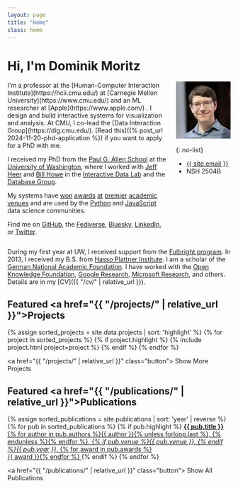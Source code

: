 ```yaml
---
layout: page
title: "Home"
class: home
---
```


# Hi, I'm Dominik Moritz

<div class="columns" markdown="1">

<div class="intro" markdown="1">
I'm a professor at the [Human-Computer Interaction Institute](https://hcii.cmu.edu/) at [Carnegie Mellon University](https://www.cmu.edu/) and an ML researcher at [Apple](https://www.apple.com/) <i class="fab fa-apple"></i>. I design and build interactive systems for visualization and analysis. At CMU, I co-lead the [Data Interaction Group](https://dig.cmu.edu/). [Read this]({% post_url 2024-11-20-phd-application %}) if you want to apply for a PhD with me.

I received my PhD from the [Paul G. Allen School](https://www.cs.washington.edu/) at the [University of Washington](https://www.washington.edu/), where I worked with [Jeff Heer](https://homes.cs.washington.edu/~jheer/) and [Bill Howe](https://homes.cs.washington.edu/~billhowe/) in the [Interactive Data Lab](http://idl.cs.washington.edu/) and the [Database Group](https://db.cs.washington.edu/).

My systems have [won](https://vega.github.io/vega-lite/) [awards](https://uwdata.github.io/draco/) [at](https://arxiv.org/pdf/2110.12536) [premier](https://www.domoritz.de/papers/2023-LineBias-VIS.pdf) [academic](https://www.domoritz.de/papers/2023-AutoProfiler-VIS.pdf) [venues](https://arxiv.org/pdf/2404.03085) and are used by the [Python](https://altair-viz.github.io) and [JavaScript](https://vega.github.io/vega-lite/) data science communities.

Find me on [GitHub](https://github.com/domoritz), the [Fediverse](https://vis.social/@dom), [Bluesky](https://bsky.app/profile/domoritz.de), [LinkedIn](https://www.linkedin.com/in/dominik-moritz-409b8124/), or [Twitter](https://twitter.com/domoritz).
</div>

<div class="me" markdown="1">
<picture>
  <source srcset='/images/dominik_cmu.avif' type='image/avif' />
  <img
    src='/images/dominik_cmu.jpg'
    alt='Dominik Moritz'>
</picture>

{:.no-list}
* <a href="mailto:{{ site.email }}">{{ site.email }}</a>
* NSH 2504B
</div>

</div>

During my first year at UW, I received support from the [Fulbright program](https://en.wikipedia.org/wiki/Fulbright_Program). In 2013, I received my B.S. from [Hasso Plattner Institute](https://hpi.de/). I am a scholar of the [German National Academic Foundation](http://www.studienstiftung.de/). I have worked with the [Open Knowledge Foundation](http://www.okfn.org), [Google Research](https://ai.google/research/), [Microsoft Research](https://www.microsoft.com/en-us/research/group/vibe/), and others. Details are in my [CV]({{ "/cv/" | relative_url }}).

## Featured <a href="{{ "/projects/" | relative_url }}">Projects</a>

<div class="featured-projects">
  {% assign sorted_projects = site.data.projects | sort: 'highlight' %}
  {% for project in sorted_projects %}
    {% if project.highlight %}
      {% include project.html project=project %}
    {% endif %}
  {% endfor %}
</div>

<a href="{{ "/projects/" | relative_url }}" class="button">
  <i class="fas fa-chevron-circle-right"></i>
  Show More Projects
</a>

## Featured <a href="{{ "/publications/" | relative_url }}">Publications</a>

<div class="featured-publications">
  {% assign sorted_publications = site.publications | sort: 'year' | reverse %}
  {% for pub in sorted_publications %}
    {% if pub.highlight %}
      <a href="{{ pub.pdf }}" class="publication">
        <strong>{{ pub.title }}</strong>
        <span class="authors">{% for author in pub.authors %}{{ author }}{% unless forloop.last %}, {% endunless %}{% endfor %}</span>.
        <i>{% if pub.venue %}{{ pub.venue }}, {% endif %}{{ pub.year }}</i>.
        {% for award in pub.awards %}<br/><span class="award"><i class="fas fa-{% if award == "Best Paper" %}trophy{% else %}award{% endif %}" aria-hidden="true"></i> {{ award }}</span>{% endfor %}
      </a>
    {% endif %}
  {% endfor %}
</div>

<a href="{{ "/publications/" | relative_url }}" class="button">
  <i class="fas fa-chevron-circle-right"></i>
  Show All Publications
</a>
